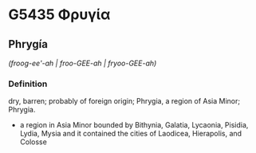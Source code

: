 # G5435 Φρυγία

## Phrygía

_(froog-ee'-ah | froo-GEE-ah | fryoo-GEE-ah)_

### Definition

dry, barren; probably of foreign origin; Phrygia, a region of Asia Minor; Phrygia.

- a region in Asia Minor bounded by Bithynia, Galatia, Lycaonia, Pisidia, Lydia, Mysia and it contained the cities of Laodicea, Hierapolis, and Colosse

